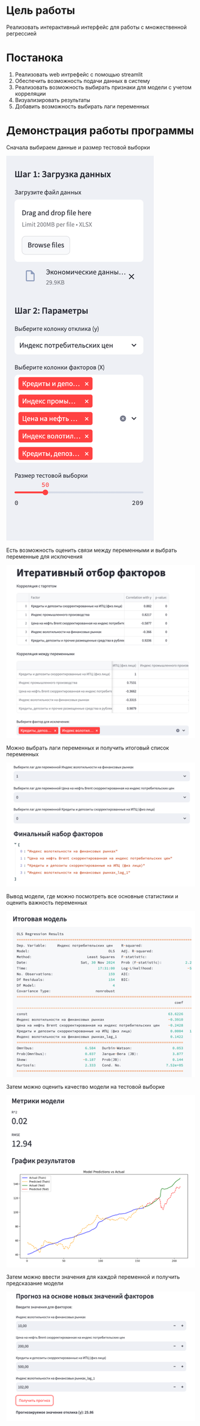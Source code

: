 # Цель работы

Реализовать интерактивный интерфейс для работы с множественной регрессией

# Постанока

1. Реализовать web интрефейс с помощью streamlit
2. Обеспечить возможность подачи данных в систему
3. Реализовать возможность выбирать признаки для модели с учетом корреляции
4. Визуализировать результаты
5. Добавить возможность выбирать лаги переменных

# Демонстрация работы программы

Сначала выбираем данные и размер тестовой выборки

![alt text](image.png)

Есть возможность оценить связи между переменными и выбрать переменные для исключения

![alt text](image-1.png)

Можно выбрать лаги переменных и получить итоговый список переменных

![alt text](image-2.png)

Вывод модели, где можно посмотреть все основные статистики и оценить важность переменных

![alt text](image-3.png)

Затем можно оценить качество модели на тестовой выборке

![alt text](image-4.png)

Затем можно ввести значения для каждой переменной и получить предсказание модели

![alt text](image-5.png)